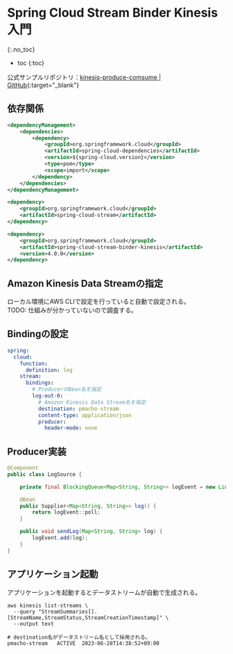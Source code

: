 # Spring Cloud Stream Binder Kinesis入門
{:.no_toc}

* toc
{:toc}

公式サンプルリポジトリ：[kinesis-produce-comsume \| GitHub](https://github.com/spring-cloud/spring-cloud-stream-samples/tree/main/kinesis-samples/kinesis-produce-consume){:target="_blank"}

## 依存関係
```xml
<dependencyManagement>
    <dependencies>
        <dependency>
            <groupId>org.springframework.cloud</groupId>
            <artifactId>spring-cloud-dependencies</artifactId>
            <version>${spring-cloud.version}</version>
            <type>pom</type>
            <scope>import</scope>
        </dependency>
    </dependencies>
</dependencyManagement>
```

```xml
<dependency>
    <groupId>org.springframework.cloud</groupId>
    <artifactId>spring-cloud-stream</artifactId>
</dependency>

<dependency>
    <groupId>org.springframework.cloud</groupId>
    <artifactId>spring-cloud-stream-binder-kinesis</artifactId>
    <version>4.0.0</version>
</dependency>
```

## Amazon Kinesis Data Streamの指定
ローカル環境にAWS CLIで設定を行っていると自動で設定される。  
TODO: 仕組みが分かっていないので調査する。

## Bindingの設定
```yaml
spring:
  cloud:
    function:
      definition: log
    stream:
      bindings:
        # ProducerのBean名を指定
        log-out-0:
          # Amazon Kinesis Data Stream名を指定
          destination: pmacho-stream
          content-type: application/json
          producer:
            header-mode: none
```

## Producer実装
```java
@Component
public class LogSource {

    private final BlockingQueue<Map<String, String>> logEvent = new LinkedBlockingQueue<>();

    @Bean
    public Supplier<Map<String, String>> log() {
        return logEvent::poll;
    }

    public void sendLog(Map<String, String> log) {
        logEvent.add(log);
    }
}
```

## アプリケーション起動
アプリケーションを起動するとデータストリームが自動で生成される。

```shell
aws kinesis list-streams \
  --query "StreamSummaries[].[StreamName,StreamStatus,StreamCreationTimestamp]" \
  --output text

# destination名がデータストリーム名として採用される。
pmacho-stream   ACTIVE  2023-06-28T14:38:52+09:00
```
